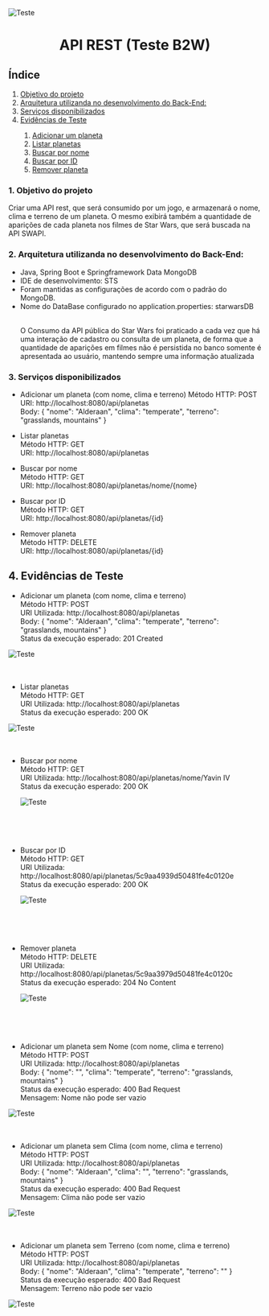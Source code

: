 <img src="/docs/Star-Wars-Logo-9.png" alt="Teste" style="max-width:100%;">

<h1 align="center">API REST (Teste B2W)</h1>

<h2>Índice</h2>
<ol>
  <li><a href="#Objetivo">Objetivo do projeto</a></li>
  <li><a href="#Arquitetura">Arquitetura utilizanda no desenvolvimento do  Back-End:</a></li>
  <li><a href="#Serviços">Serviços disponibilizados</a></li>
  <li><a href="#Evidências">Evidências de Teste</a></li>
  <ol>
	<li><a href="#Adicionar">Adicionar um planeta</a></li>
	<li><a href="#Listar">Listar planetas</a></li>
	<li><a href="#BuscarNome">Buscar por nome</a></li>
	<li><a href="#BuscarID">Buscar por ID</a></li>
	<li><a href="#Remover">Remover planeta</a></li>
  </ol>
</ol>

<h3><a name="Objetivo">1. Objetivo do projeto</a></h3>
<p>Criar uma API rest, que será consumido por um jogo, e armazenará o nome, clima e terreno de um planeta. O mesmo exibirá também a quantidade de aparições de cada planeta nos filmes de Star Wars, que será buscada na API SWAPI.</p>

<h3><a name="Arquitetura">2. Arquitetura utilizanda no desenvolvimento do  Back-End:</a></h3>

<ul>
  <li>Java, Spring Boot e Springframework Data MongoDB</li>

  <li>IDE de desenvolvimento: STS</li>

<li>Foram mantidas as configurações de acordo com o padrão do MongoDB.</li>
<li>Nome do DataBase configurado no application.properties: starwarsDB</li>
<br/>
<p>O Consumo da API pública do Star Wars foi praticado a cada vez que há uma interação de cadastro ou consulta de um planeta, de forma que a quantidade de aparições em filmes não é persistida no banco somente é apresentada ao usuário, mantendo sempre uma informação atualizada</p>
</ul>

<h3><a name="Serviços">3. Serviços disponibilizados</a></h3>

- Adicionar um planeta (com nome, clima e terreno)
        Método HTTP: POST<br/>
	URI:  http://localhost:8080/api/planetas<br/>
	Body: { "nome": "Alderaan", "clima": "temperate", "terreno": "grasslands, mountains" }<br/>

- Listar planetas<br/>
        Método HTTP: GET<br/>
	URI: http://localhost:8080/api/planetas<br/>

- Buscar por nome<br/>
        Método HTTP: GET<br/>
	URI: http://localhost:8080/api/planetas/nome/{nome}<br/>

- Buscar por ID<br/>
        Método HTTP: GET<br/>
	URI: http://localhost:8080/api/planetas/{id}<br/>

- Remover planeta<br/>
        Método HTTP: DELETE<br/>
	URI: http://localhost:8080/api/planetas/{id}<br/>
	
	
	

<h2><a name="Evidências">4. Evidências de Teste</a></h2>


- Adicionar um planeta (com nome, clima e terreno)<br/>
Método HTTP: POST<br/>
URI Utilizada: http://localhost:8080/api/planetas<br/>
Body: { "nome": "Alderaan", "clima": "temperate", "terreno": "grasslands, mountains" }<br/>
Status da execução esperado: 201 Created<br/>

<img src="/docs/adicionar_planeta.PNG" alt="Teste" style="max-width:100%;">
<br/>
<br/>
<br/>

- Listar planetas<br/>
        Método HTTP: GET<br/>
	URI Utilizada: http://localhost:8080/api/planetas<br/>
	Status da execução esperado: 200 OK<br/>
	

<img src="/docs/listar-planetas.PNG" alt="Teste" style="max-width:100%;">
<br/>
<br/>
<br/>

- Buscar por nome<br/>
        Método HTTP: GET<br/>
	URI Utilizada: http://localhost:8080/api/planetas/nome/Yavin IV<br/>
	Status da execução esperado: 200 OK<br/>
	
	<img src="/docs/buscar-nome.PNG" alt="Teste" style="max-width:100%;">
<br/>	
<br/>	
<br/>	

- Buscar por ID<br/>
        Método HTTP: GET<br/>
	URI Utilizada: http://localhost:8080/api/planetas/5c9aa4939d50481fe4c0120e<br/>
	Status da execução esperado: 200 OK<br/>
	
	<img src="/docs/bucar-id.PNG" alt="Teste" style="max-width:100%;">
<br/>	
<br/>	
<br/>	

- Remover planeta<br/>
        Método HTTP: DELETE<br/>
	URI Utilizada: http://localhost:8080/api/planetas/5c9aa3979d50481fe4c0120c<br/>
	Status da execução esperado: 204 No Content<br/>
	
	<img src="/docs/remover-planeta.PNG" alt="Teste" style="max-width:100%;">
<br/>	
<br/>	
<br/>	

- Adicionar um planeta sem Nome (com nome, clima e terreno)<br/>
Método HTTP: POST<br/>
URI Utilizada: http://localhost:8080/api/planetas<br/>
Body: { "nome": "", "clima": "temperate", "terreno": "grasslands, mountains" }<br/>
Status da execução esperado: 400 Bad Request<br/>
Mensagem: Nome não pode ser vazio<br/>

<img src="/docs/inserir_sem_nome.PNG" alt="Teste" style="max-width:100%;">
<br/>	
<br/>	
<br/>	

- Adicionar um planeta sem Clima (com nome, clima e terreno)<br/>
Método HTTP: POST<br/>
URI Utilizada: http://localhost:8080/api/planetas<br/>
Body: { "nome": "Alderaan", "clima": "", "terreno": "grasslands, mountains" }<br/>
Status da execução esperado: 400 Bad Request<br/>
Mensagem: Clima não pode ser vazio<br/>

<img src="/docs/inserir_sem_clima.PNG" alt="Teste" style="max-width:100%;">
<br/>	
<br/>	
<br/>	

- Adicionar um planeta sem Terreno (com nome, clima e terreno)<br/>
Método HTTP: POST<br/>
URI Utilizada: http://localhost:8080/api/planetas<br/>
Body: { "nome": "Alderaan", "clima": "temperate", "terreno": "" }<br/>
Status da execução esperado: 400 Bad Request<br/>
Mensagem: Terreno não pode ser vazio<br/>

<img src="/docs/inserir_sem_terreno.PNG" alt="Teste" style="max-width:100%;">